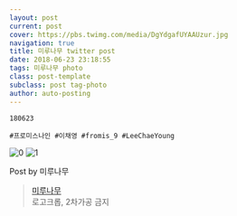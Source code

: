 ```yaml
---
layout: post
current: post
cover: https://pbs.twimg.com/media/DgYdgafUYAAUzur.jpg
navigation: true
title: 미루나무 twitter post
date: 2018-06-23 23:18:55
tags: 미루나무 photo
class: post-template
subclass: post tag-photo
author: auto-posting
---
```


```  
180623  
  
#프로미스나인 #이채영 #fromis_9 #LeeChaeYoung  

```

![0](https://pbs.twimg.com/media/DgYdgaeU8AA6jiO.jpg)
![1](https://pbs.twimg.com/media/DgYdgafUYAAUzur.jpg)


Post by 미루나무

> [미루나무](https://twitter.com/000514net)  
  로고크롭, 2차가공 금지